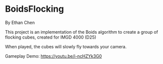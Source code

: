 # BoidsFlocking
By Ethan Chen

This project is an implementation of the Boids algorithm to create a group of flocking cubes, created for IMGD 4000 (D25)

When played, the cubes will slowly fly towards your camera.

Gameplay Demo:
https://youtu.be/i-ncHZYk3G0
